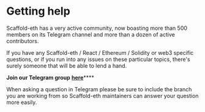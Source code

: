 # Getting help

Scaffold-eth has a very active community, now boasting more than 500 members on its Telegram channel and more than a dozen of active contributors.

If you have any Scaffold-eth / React / Ethereum / Solidity or web3 specific questions, or if you run into any issues on these particular topics, there's surely someone that will be able to lend a hand.&#x20;

**Join our Telegram group** [**here**](https://t.me/joinchat/KByvmRe5wkR-8F\_zz6AjpA)****

When asking a question in Telegram please be sure to include the branch you are working from so Scaffold-eth maintainers can answer your question more easily.&#x20;

